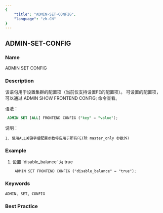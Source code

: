 ```yaml
---
{
    "title": "ADMIN-SET-CONFIG",
    "language": "zh-CN"
}
---
```


<!--
Licensed to the Apache Software Foundation (ASF) under one
or more contributor license agreements.  See the NOTICE file
distributed with this work for additional information
regarding copyright ownership.  The ASF licenses this file
to you under the Apache License, Version 2.0 (the
"License"); you may not use this file except in compliance
with the License.  You may obtain a copy of the License at

  http://www.apache.org/licenses/LICENSE-2.0

Unless required by applicable law or agreed to in writing,
software distributed under the License is distributed on an
"AS IS" BASIS, WITHOUT WARRANTIES OR CONDITIONS OF ANY
KIND, either express or implied.  See the License for the
specific language governing permissions and limitations
under the License.
-->

## ADMIN-SET-CONFIG

### Name

ADMIN SET CONFIG

### Description

该语句用于设置集群的配置项（当前仅支持设置FE的配置项）。
可设置的配置项，可以通过 ADMIN SHOW FRONTEND CONFIG; 命令查看。

语法：

```sql
 ADMIN SET [ALL] FRONTEND CONFIG ("key" = "value");
```

说明：  
  
    1. 使用ALL关键字后配置参数将应用于所有FE(除 master_only 参数外)
    
### Example

1. 设置 'disable_balance' 为 true

        ADMIN SET FRONTEND CONFIG ("disable_balance" = "true");

### Keywords

    ADMIN, SET, CONFIG

### Best Practice


